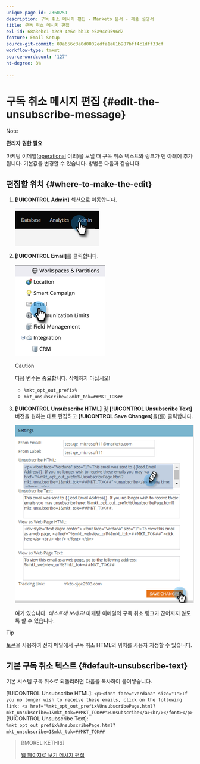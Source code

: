 ```yaml
---
unique-page-id: 2360251
description: 구독 취소 메시지 편집 - Marketo 문서 - 제품 설명서
title: 구독 취소 메시지 편집
exl-id: 68a3ebc1-b2c9-4e6c-bb13-e5a94c9596d2
feature: Email Setup
source-git-commit: 09a656c3a0d0002edfa1a61b987bff4c1dff33cf
workflow-type: tm+mt
source-wordcount: '127'
ht-degree: 8%

---
```


# 구독 취소 메시지 편집 {#edit-the-unsubscribe-message}

>[!NOTE]
>
>**관리자 권한 필요**

마케팅 이메일([operational](/help/marketo/product-docs/email-marketing/general/functions-in-the-editor/make-an-email-operational.md) 이외)을 보낼 때 구독 취소 텍스트와 링크가 맨 아래에 추가됩니다. 기본값을 변경할 수 있습니다. 방법은 다음과 같습니다.

## 편집할 위치 {#where-to-make-the-edit}

1. **[!UICONTROL Admin]** 섹션으로 이동합니다.

   ![](assets/edit-the-unsubscribe-message-1.png)

1. **[!UICONTROL Email]**&#x200B;를 클릭합니다.

   ![](assets/edit-the-unsubscribe-message-2.png)

   >[!CAUTION]
   >
   >다음 변수는 중요합니다. 삭제하지 마십시오!
   >
   >* `%mkt_opt_out_prefix%`
   >* `mkt_unsubscribe=1&mkt_tok=##MKT_TOK##`

1. **[!UICONTROL Unsubscribe HTML]** 및 **[!UICONTROL Unsubscribe Text]** 버전을 원하는 대로 편집하고 **[!UICONTROL Save Changes]**&#x200B;을(를) 클릭합니다.

   ![](assets/edit-the-unsubscribe-message-3.png)

   여기 있습니다. _테스트해 보세요!_ 마케팅 이메일의 구독 취소 링크가 끊어지지 않도록 할 수 있습니다.

>[!TIP]
>
>[토큰](/help/marketo/product-docs/email-marketing/general/using-tokens/add-a-system-token-as-a-link-in-an-email.md)을 사용하여 전자 메일에서 구독 취소 HTML의 위치를 사용자 지정할 수 있습니다.

## 기본 구독 취소 텍스트 {#default-unsubscribe-text}

기본 시스템 구독 취소로 되돌리려면 다음을 복사하여 붙여넣습니다.

[!UICONTROL Unsubscribe HTML]:
`<p><font face="Verdana" size="1">If you no longer wish to receive these emails, click on the following link: <a href="%mkt_opt_out_prefix%UnsubscribePage.html?mkt_unsubscribe=1&mkt_tok=##MKT_TOK##">Unsubscribe</a><br/></font></p>` [!UICONTROL Unsubscribe Text]:
`%mkt_opt_out_prefix%UnsubscribePage.html?mkt_unsubscribe=1&mkt_tok=##MKT_TOK##`

>[!MORELIKETHIS]
>
>[웹 페이지로 보기 메시지 편집](/help/marketo/product-docs/administration/email-setup/edit-the-view-as-web-page-message.md)
